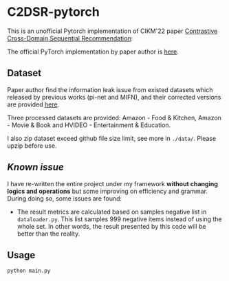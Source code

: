 # C2DSR-pytorch

This is an unofficial Pytorch implementation of CIKM'22 paper [Contrastive Cross-Domain Sequential Recommendation](https://dl.acm.org/doi/abs/10.1145/3511808.3557262):

The official PyTorch implementation by paper author is [here](https://github.com/cjx96/C2DSR).


## Dataset

Paper author find the information leak issue from existed datasets which released by previous works  (pi-net and MIFN), and their corrected versions are provided [here](https://drive.google.com/drive/folders/1xpnp6tH56xz8PF_xuTi9exEptmcvlAVU?usp=sharing).

Three processed datasets are provided: Amazon - Food & Kitchen, Amazon - Movie & Book and HVIDEO - Entertainment & Education.

I also zip dataset exceed github file size limit, see more in `./data/`. Please upzip before use.


## ***Known issue***

I have re-written the entire project under my framework **without changing logics and operations** but some improving on efficiency and grammar.
During doing so, some issues are found:

- The result metrics are calculated based on samples negative list in `dataloader.py`. This list samples 999 negative items instead of using the whole set.
In other words, the result presented by this code will be better than the reality.

## Usage

```shell
python main.py 
```
